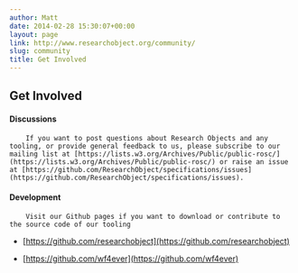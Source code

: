 ```yaml
---
author: Matt
date: 2014-02-28 15:30:07+00:00
layout: page
link: http://www.researchobject.org/community/
slug: community
title: Get Involved
---
```


  


    


      


        

## Get Involved


      


      


        

#### Discussions


        If you want to post questions about Research Objects and any tooling, or provide general feedback to us, please subscribe to our mailing list at [https://lists.w3.org/Archives/Public/public-rosc/](https://lists.w3.org/Archives/Public/public-rosc/) or raise an issue at [https://github.com/ResearchObject/specifications/issues](https://github.com/ResearchObject/specifications/issues).
        

#### Development


        Visit our Github pages if you want to download or contribute to the source code of our tooling




  * [https://github.com/researchobject](https://github.com/researchobject)


  * [https://github.com/wf4ever](https://github.com/wf4ever)


      


    


  






